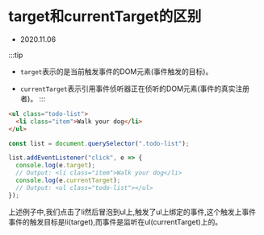 # target和currentTarget的区别

- 2020.11.06

:::tip
- `target`表示的是当前触发事件的DOM元素(事件触发的目标)。

- `currentTarget`表示引用事件侦听器正在侦听的DOM元素(事件的真实注册者)。
:::

```html
<ul class="todo-list">
  <li class="item">Walk your dog</li>
</ul>
```

```js
const list = document.querySelector(".todo-list");

list.addEventListener("click", e => {
  console.log(e.target);
  // Output: <li class="item">Walk your dog</li>
  console.log(e.currentTarget);
  // Output: <ul class="todo-list"></ul>
});
```

上述例子中,我们点击了li然后冒泡到ul上,触发了ul上绑定的事件,这个触发上事件事件的触发目标是li(target),而事件是监听在ul(currentTarget)上的。


